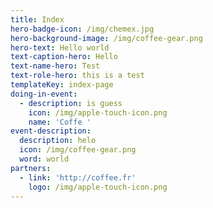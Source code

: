 ```yaml
---
title: Index
hero-badge-icon: /img/chemex.jpg
hero-background-image: /img/coffee-gear.png
hero-text: Hello world
text-caption-hero: Hello
text-name-hero: Test
text-role-hero: this is a test
templateKey: index-page
doing-in-event:
  - description: is guess
    icon: /img/apple-touch-icon.png
    name: 'Coffe '
event-description:
  description: helo
  icon: /img/coffee-gear.png
  word: world
partners:
  - link: 'http://coffee.fr'
    logo: /img/apple-touch-icon.png
---
```


